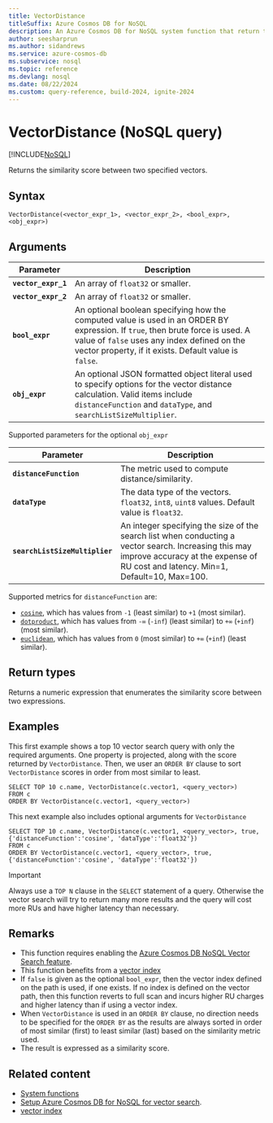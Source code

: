 ```yaml
---
title: VectorDistance
titleSuffix: Azure Cosmos DB for NoSQL
description: An Azure Cosmos DB for NoSQL system function that return the similarity score between two vectors for one or more items in a container.
author: seesharprun
ms.author: sidandrews
ms.service: azure-cosmos-db
ms.subservice: nosql
ms.topic: reference
ms.devlang: nosql
ms.date: 08/22/2024
ms.custom: query-reference, build-2024, ignite-2024
---
```


# VectorDistance (NoSQL query)

[!INCLUDE[NoSQL](../../includes/appliesto-nosql.md)]

Returns the similarity score between two specified vectors.

## Syntax

```nosql
VectorDistance(<vector_expr_1>, <vector_expr_2>, <bool_expr>, <obj_expr>)  
```

## Arguments

| Parameter | Description |
| --- | --- |
| **`vector_expr_1`** | An array of `float32` or smaller. |
| **`vector_expr_2`** | An array of `float32` or smaller. |
| **`bool_expr`** | An optional boolean specifying how the computed value is used in an ORDER BY expression. If `true`, then brute force is used. A value of `false` uses any index defined on the vector property, if it exists. Default value is `false`. |
|**`obj_expr`**| An optional JSON formatted object literal used to specify options for the vector distance calculation. Valid items include `distanceFunction` and `dataType`, and `searchListSizeMultiplier`. |

Supported parameters for the optional `obj_expr`

| Parameter | Description |
| --- | --- | 
| **`distanceFunction`** | The metric used to compute distance/similarity. |
| **`dataType`** | The data type of the vectors. `float32`, `int8`, `uint8` values. Default value is `float32`. |
| **`searchListSizeMultiplier`** | An integer specifying the size of the search list when conducting a vector search.  Increasing this may improve accuracy at the expense of RU cost and latency. Min=1, Default=10, Max=100. |

Supported metrics for `distanceFunction` are:

- [`cosine`](https://en.wikipedia.org/wiki/Cosine_similarity), which has values from `-1` (least similar) to `+1` (most similar).  
- [`dotproduct`](https://en.wikipedia.org/wiki/Dot_product), which has values from `-∞` (`-inf`) (least similar) to `+∞` (`+inf`) (most similar).
- [`euclidean`](https://en.wikipedia.org/wiki/Euclidean_distance), which has values from `0` (most similar) to `+∞` (`+inf`) (least similar).

## Return types

Returns a numeric expression that enumerates the similarity score between two expressions.

## Examples

This first example shows a top 10 vector search query with only the required arguments. One property is projected, along with the score returned by `VectorDistance`. Then, we user an `ORDER BY` clause to sort `VectorDistance` scores in order from most similar to least.

```nosql
SELECT TOP 10 c.name, VectorDistance(c.vector1, <query_vector>)
FROM c
ORDER BY VectorDistance(c.vector1, <query_vector>)
```

This next example also includes optional arguments for `VectorDistance`

```nosql
SELECT TOP 10 c.name, VectorDistance(c.vector1, <query_vector>, true, {'distanceFunction':'cosine', 'dataType':'float32'})
FROM c
ORDER BY VectorDistance(c.vector1, <query_vector>, true, {'distanceFunction':'cosine', 'dataType':'float32'})
```

>[!IMPORTANT]
> Always use a `TOP N` clause in the `SELECT` statement of a query. Otherwise the vector search will try to return many more results and the query will cost more RUs and have higher latency than necessary.

## Remarks

- This function requires enabling the [Azure Cosmos DB NoSQL Vector Search feature](../vector-search.md#enable-the-vector-indexing-and-search-feature).
- This function benefits from a [vector index](../../index-policy.md#vector-indexes)
- If `false` is given as the optional `bool_expr`, then the vector index defined on the path is used, if one exists. If no index is defined on the vector path, then this function reverts to full scan and incurs higher RU charges and higher latency than if using a vector index.
- When `VectorDistance` is used in an `ORDER BY` clause, no direction needs to be specified for the `ORDER BY` as the results are always sorted in order of most similar (first) to least similar (last) based on the similarity metric used.
- The result is expressed as a similarity score.

## Related content

- [System functions](system-functions.yml)
- [Setup Azure Cosmos DB for NoSQL for vector search](../vector-search.md).
- [vector index](../../index-policy.md#vector-indexes)
